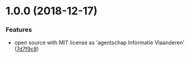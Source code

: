 # 1.0.0 (2018-12-17)


### Features

* open source with MIT license as 'agentschap Informatie Vlaanderen' ([7d7f9c8](https://github.com/informatievlaanderen/guid-header-modelbinding/commit/7d7f9c8))
